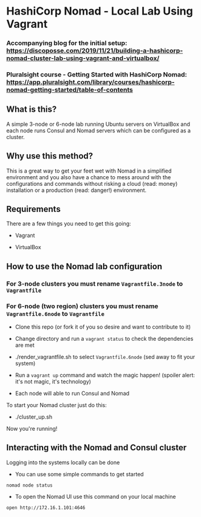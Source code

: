 # HashiCorp Nomad - Local Lab Using Vagrant

### Accompanying blog for the initial setup:  https://discoposse.com/2019/11/21/building-a-hashicorp-nomad-cluster-lab-using-vagrant-and-virtualbox/
### Pluralsight course - Getting Started with HashiCorp Nomad:  https://app.pluralsight.com/library/courses/hashicorp-nomad-getting-started/table-of-contents

## What is this?

A simple 3-node or 6-node lab running Ubuntu servers on VirtualBox and each node runs Consul and Nomad servers which can be configured as a cluster.

## Why use this method?

This is a great way to get your feet wet with Nomad in a simplified environment and you also have a chance to mess around with the configurations and commands without risking a cloud (read: money) installation or a production (read: danger!) environment.

## Requirements

There are a few things you need to get this going:

* Vagrant

* VirtualBox

## How to use the Nomad lab configuration

### For 3-node clusters you must rename `Vagrantfile.3node` to `Vagrantfile`
### For 6-node (two region) clusters you must rename `Vagrantfile.6node` to `Vagrantfile`

* Clone this repo (or fork it of you so desire and want to contribute to it)

* Change directory and run a `vagrant status` to check the dependencies are met

* ./render_vagrantfile.sh to select `Vagrantfile.6node` (sed away to fit your system)

* Run a `vagrant up` command and watch the magic happen! (spoiler alert: it's not magic, it's technology)

* Each node will able to run Consul and Nomad

To start your Nomad cluster just do this:

* ./cluster_up.sh

Now you're running!

## Interacting with the Nomad and Consul cluster

Logging into the systems locally can be done

* You can use some simple commands to get started
```
nomad node status
```
* To open the Nomad UI use this command on your local machine
```
open http://172.16.1.101:4646
```

